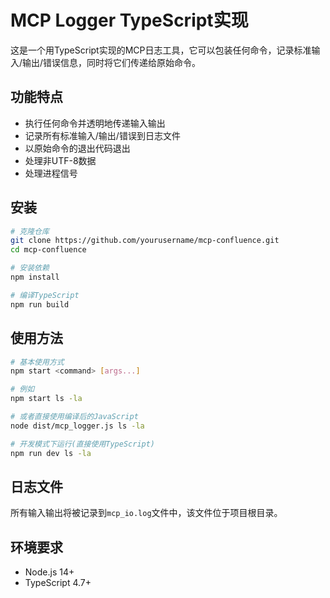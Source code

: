 # MCP Logger TypeScript实现

这是一个用TypeScript实现的MCP日志工具，它可以包装任何命令，记录标准输入/输出/错误信息，同时将它们传递给原始命令。

## 功能特点

- 执行任何命令并透明地传递输入输出
- 记录所有标准输入/输出/错误到日志文件
- 以原始命令的退出代码退出
- 处理非UTF-8数据
- 处理进程信号

## 安装

```bash
# 克隆仓库
git clone https://github.com/yourusername/mcp-confluence.git
cd mcp-confluence

# 安装依赖
npm install

# 编译TypeScript
npm run build
```

## 使用方法

```bash
# 基本使用方式
npm start <command> [args...]

# 例如
npm start ls -la

# 或者直接使用编译后的JavaScript
node dist/mcp_logger.js ls -la

# 开发模式下运行(直接使用TypeScript)
npm run dev ls -la
```

## 日志文件

所有输入输出将被记录到`mcp_io.log`文件中，该文件位于项目根目录。

## 环境要求

- Node.js 14+
- TypeScript 4.7+